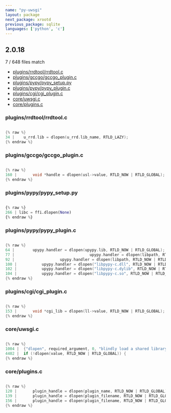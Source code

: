 ```yaml
---
name: "py-uwsgi"
layout: package
next_package: xrootd
previous_package: sqlite
languages: ['python', 'c']
---
```

## 2.0.18
7 / 648 files match

 - [plugins/rrdtool/rrdtool.c](#pluginsrrdtoolrrdtoolc)
 - [plugins/gccgo/gccgo_plugin.c](#pluginsgccgogccgo_pluginc)
 - [plugins/pypy/pypy_setup.py](#pluginspypypypy_setuppy)
 - [plugins/pypy/pypy_plugin.c](#pluginspypypypy_pluginc)
 - [plugins/cgi/cgi_plugin.c](#pluginscgicgi_pluginc)
 - [core/uwsgi.c](#coreuwsgic)
 - [core/plugins.c](#corepluginsc)

### plugins/rrdtool/rrdtool.c

```c

{% raw %}
34 | 	u_rrd.lib = dlopen(u_rrd.lib_name, RTLD_LAZY);
{% endraw %}

```
### plugins/gccgo/gccgo_plugin.c

```c

{% raw %}
160 | 		void *handle = dlopen(usl->value, RTLD_NOW | RTLD_GLOBAL);
{% endraw %}

```
### plugins/pypy/pypy_setup.py

```python

{% raw %}
266 | libc = ffi.dlopen(None)
{% endraw %}

```
### plugins/pypy/pypy_plugin.c

```c

{% raw %}
64 | 		upypy.handler = dlopen(upypy.lib, RTLD_NOW | RTLD_GLOBAL);
77 |                                 upypy.handler = dlopen(libpath, RTLD_NOW | RTLD_GLOBAL);
92 | 					upypy.handler = dlopen(libpath, RTLD_NOW | RTLD_GLOBAL);
100 | 			upypy.handler = dlopen("libpypy-c.dll", RTLD_NOW | RTLD_GLOBAL);
102 | 			upypy.handler = dlopen("libpypy-c.dylib", RTLD_NOW | RTLD_GLOBAL);
104 | 			upypy.handler = dlopen("libpypy-c.so", RTLD_NOW | RTLD_GLOBAL);
{% endraw %}

```
### plugins/cgi/cgi_plugin.c

```c

{% raw %}
153 | 		void *cgi_lib = dlopen(ll->value, RTLD_NOW | RTLD_GLOBAL);
{% endraw %}

```
### core/uwsgi.c

```c

{% raw %}
1004 | 	{"dlopen", required_argument, 0, "blindly load a shared library", uwsgi_opt_load_dl, NULL, UWSGI_OPT_IMMEDIATE},
4402 | 	if (!dlopen(value, RTLD_NOW | RTLD_GLOBAL)) {
{% endraw %}

```
### core/plugins.c

```c

{% raw %}
120 | 		plugin_handle = dlopen(plugin_name, RTLD_NOW | RTLD_GLOBAL);
139 | 		plugin_handle = dlopen(plugin_filename, RTLD_NOW | RTLD_GLOBAL);
156 | 		plugin_handle = dlopen(plugin_filename, RTLD_NOW | RTLD_GLOBAL);
{% endraw %}

```